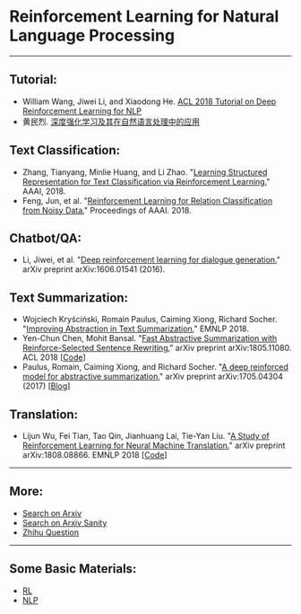 # Reinforcement Learning for Natural Language Processing

---
## Tutorial:
* William Wang, Jiwei Li, and Xiaodong He. [ACL 2018 Tutorial on Deep Reinforcement Learning for NLP](http://www.cs.ucsb.edu/~william/DRL4NLP.html)
* 黄民烈. [深度强化学习及其在自然语言处理中的应用](https://mp.weixin.qq.com/s/RLEuaiRdq6AbTSUcYQ5O3A)

## Text Classification:
* Zhang, Tianyang, Minlie Huang, and Li Zhao. "[Learning Structured Representation for Text Classification via Reinforcement Learning.](http://coai.cs.tsinghua.edu.cn/hml/media/files/AAAI2018_ClassifyAndStructure.pdf)" AAAI, 2018.
* Feng, Jun, et al. "[Reinforcement Learning for Relation Classification from Noisy Data.](https://www.microsoft.com/en-us/research/wp-content/uploads/2017/11/AAAI2018Denoising.pdf)" Proceedings of AAAI. 2018.

## Chatbot/QA:
* Li, Jiwei, et al. "[Deep reinforcement learning for dialogue generation.](https://arxiv.org/abs/1606.01541)" arXiv preprint arXiv:1606.01541 (2016).

## Text Summarization:

* Wojciech Kryściński, Romain Paulus, Caiming Xiong, Richard Socher. "[Improving Abstraction in Text Summarization.](https://arxiv.org/pdf/1808.07913.pdf)" EMNLP 2018.
* Yen-Chun Chen, Mohit Bansal. "[Fast Abstractive Summarization with Reinforce-Selected Sentence Rewriting.](https://arxiv.org/abs/1805.11080)" arXiv preprint arXiv:1805.11080. ACL 2018 [[Code](https://github.com/ChenRocks/fast_abs_rl)]
* Paulus, Romain, Caiming Xiong, and Richard Socher. "[A deep reinforced model for abstractive summarization.](https://arxiv.org/abs/1705.04304)" arXiv preprint arXiv:1705.04304 (2017) [[Blog](https://www.salesforce.com/products/einstein/ai-research/tl-dr-reinforced-model-abstractive-summarization/)]

## Translation:

* Lijun Wu, Fei Tian, Tao Qin, Jianhuang Lai, Tie-Yan Liu. "[A Study of Reinforcement Learning for Neural Machine Translation.](https://arxiv.org/abs/1808.08866)" arXiv preprint arXiv:1808.08866. EMNLP 2018 [[Code](https://github.com/apeterswu/RL4NMT)]

---

## More:

* [Search on Arxiv](https://arxiv.org/search/advanced?advanced=&terms-0-operator=AND&terms-0-term=cs.CL&terms-0-field=all&terms-1-operator=AND&terms-1-term=reinforce&terms-1-field=abstract&classification-computer_science=y&classification-physics_archives=all&date-filter_by=all_dates&date-year=&date-from_date=&date-to_date=&date-date_type=submitted_date&abstracts=show&size=50&order=-announced_date_first)
* [Search on Arxiv Sanity](http://www.arxiv-sanity.com/search?q=cs.CL+reinforce)
* [Zhihu Question](https://www.zhihu.com/question/47548097)
---

## Some Basic Materials:
* [RL](https://github.com/Shujian2015/FreeML/blob/master/README.md#reinforcement-learning) 
* [NLP](https://github.com/Shujian2015/FreeML/blob/master/README.md#natural-language-processing) 
